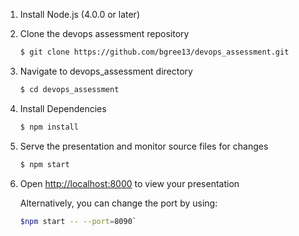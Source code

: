1. Install Node.js (4.0.0 or later)

1. Clone the devops assessment repository
   ```sh
   $ git clone https://github.com/bgree13/devops_assessment.git
   ```

1. Navigate to devops_assessment directory
   ```sh
   $ cd devops_assessment
   ```

1. Install Dependencies
   ```sh
   $ npm install
   ```

1. Serve the presentation and monitor source files for changes
   ```sh
   $ npm start
   ```

1. Open <http://localhost:8000> to view your presentation

   Alternatively, you can change the port by using:
   ```sh
   $npm start -- --port=8090`
   ```	
